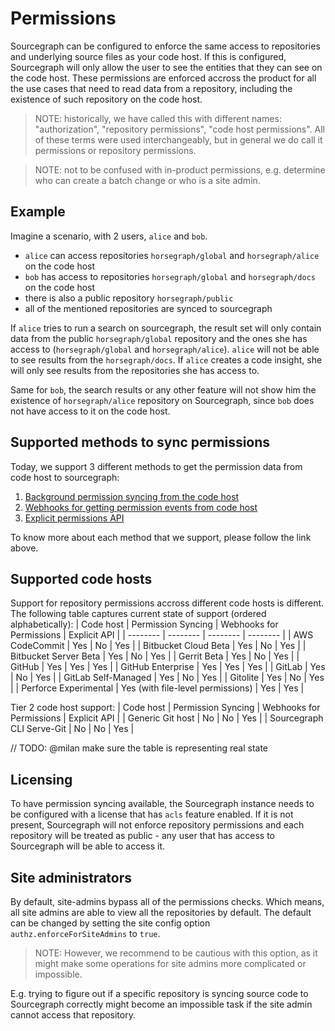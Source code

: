 # Permissions

Sourcegraph can be configured to enforce the same access to repositories and underlying source files as your code host.
If this is configured, Sourcegraph will only allow the user to see the entities that they can see on the code host.
These permissions are enforced accross the product for all the use cases that need to read data from a repository, including
the existence of such repository on the code host.

> NOTE: historically, we have called this with different names: "authorization", "repository permissions", "code 
host permissions". All of these terms were used interchangeably, but in general we do call it permissions or repository permissions.

> NOTE: not to be confused with in-product permissions, e.g. determine who can create a batch change or who is a site admin.

## Example

Imagine a scenario, with 2 users, `alice` and `bob`. 

- `alice` can access repositories `horsegraph/global` and `horsegraph/alice` on the code host
- `bob` has access to repositories `horsegraph/global` and `horsegraph/docs` on the code host
- there is also a public repository `horsegraph/public`
- all of the mentioned repositories are synced to sourcegraph

If `alice` tries to run a search on sourcegraph, the result set will only contain data from the public `horsegraph/global` repository 
and the ones she has access to (`horsegraph/global` and `horsegraph/alice`). `alice` will not be able to see results
from the `horsegraph/docs`. If `alice` creates a code insight, she will only see results from the repositories she has access to.

Same for `bob`, the search results or any other feature will not show him the existence of `horsegraph/alice` repository on 
Sourcegraph, since `bob` does not have access to it on the code host.

## Supported methods to sync permissions

Today, we support 3 different methods to get the permission data from code host to sourcegraph:

1. [Background permission syncing from the code host](syncing.md)
1. [Webhooks for getting permission events from code host](webhooks.md)
1. [Explicit permissions API](api.md)

To know more about each method that we support, please follow the link above.

## Supported code hosts

Support for repository permissions accross different code hosts is different. The following table captures current state of support (ordered alphabetically):
| Code host | Permission Syncing | Webhooks for Permissions | Explicit API |
| -------- | -------- | -------- | -------- | 
| AWS CodeCommit | Yes | No | Yes |
| Bitbucket Cloud <span class="badge badge-beta">Beta</span> | Yes | No | Yes |
| Bitbucket Server <span class="badge badge-beta">Beta</span> | Yes | No | Yes |
| Gerrit <span class="badge badge-beta">Beta</span> | Yes | No | Yes |
| GitHub   | Yes | Yes | Yes |
| GitHub Enterprise | Yes | Yes | Yes |
| GitLab | Yes | No | Yes |
| GitLab Self-Managed | Yes | No | Yes |
| Gitolite | Yes | No | Yes |
| Perforce <span class="badge badge-experimental">Experimental</span> | Yes <span class="badge">(with file-level permissions)</span> | Yes | Yes |

Tier 2 code host support:
| Code host | Permission Syncing | Webhooks for Permissions | Explicit API |
| Generic Git host | No | No | Yes |
| Sourcegraph CLI Serve-Git | No | No | Yes |

// TODO: @milan make sure the table is representing real state
## Licensing

To have permission syncing available, the Sourcegraph instance needs to be configured with a license that has `acls` feature enabled.
If it is not present, Sourcegraph will not enforce repository permissions and each repository will be treated as 
public - any user that has access to Sourcegraph will be able to access it.

## Site administrators

By default, site-admins bypass all of the permissions checks. Which means, all site admins are able to view all the repositories by default.
The default can be changed by setting the site config option `authz.enforceForSiteAdmins` to `true`.

> NOTE: However, we recommend to be cautious with this option, as it might make some operations for site admins more complicated or impossible. 

E.g. trying to figure out if a specific repository is syncing source code to Sourcegraph correctly 
might become an impossible task if the site admin cannot access that repository.
